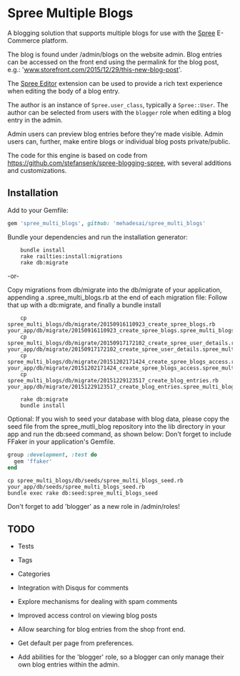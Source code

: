 Spree Multiple Blogs
==================

A blogging solution that supports multiple blogs for use with the [Spree](http://github.com/spree/spree/) E-Commerce platform.

The blog is found under /admin/blogs on the website admin. Blog entries can be accessed on the front end using the permalink for the blog post, e.g.: 'www.storefront.com/2015/12/29/this-new-blog-post'.

The [Spree Editor](http://github.com/spree/spree_editor/) extension can be used to provide a rich text experience when editing the body of a blog entry.

The author is an instance of `Spree.user_class`, typically a `Spree::User`. The author can be selected from users with the `blogger` role when editing a blog entry in the admin.

Admin users can preview blog entries before they're made visible.
Admin users can, further, make entire blogs or individual blog posts private/public.

The code for this engine is based on code from https://github.com/stefansenk/spree-blogging-spree, with several additions and customizations.


Installation
------------

Add to your Gemfile:

```ruby
gem 'spree_multi_blogs', github: 'mehadesai/spree_multi_blogs'
```

Bundle your dependencies and run the installation generator:

```shell
    bundle install
    rake railties:install:migrations
    rake db:migrate
```
-or-

Copy migrations from db/migrate into the db/migrate of your application, appending a .spree_multi_blogs.rb at the end of each migration file:
Follow that up with a db:migrate, and finally a bundle install
```shell
    cp spree_multi_blogs/db/migrate/20150916110923_create_spree_blogs.rb your_app/db/migrate/20150916110923_create_spree_blogs.spree_multi_blogs.rb
    cp spree_multi_blogs/db/migrate/20150917172102_create_spree_user_details.rb your_app/db/migrate/20150917172102_create_spree_user_details.spree_multi_blogs.rb
    cp spree_multi_blogs/db/migrate/20151202171424_create_spree_blogs_access.rb your_app/db/migrate/20151202171424_create_spree_blogs_access.spree_multi_blogs.rb
    cp spree_multi_blogs/db/migrate/20151229123517_create_blog_entries.rb your_app/db/migrate/20151229123517_create_blog_entries.spree_multi_blogs.rb

    rake db:migrate
    bundle install
```

Optional: If you wish to seed your database with blog data, please copy the seed file from the spree_mutli_blog repository into the lib directory in your app and run the db:seed command, as shown below:
Don't forget to include FFaker in your application's Gemfile.

```ruby
group :development, :test do
  gem 'ffaker'
end
```

```shell
cp spree_multi_blogs/db/seeds/spree_multi_blogs_seed.rb your_app/db/seeds/spree_multi_blogs_seed.rb
bundle exec rake db:seed:spree_multi_blogs_seed
```

Don't forget to add 'blogger' as a new role in /admin/roles!

TODO
----
- Tests

- Tags
- Categories
- Integration with Disqus for comments
- Explore mechanisms for dealing with spam comments

- Improved access control on viewing blog posts
- Allow searching for blog entries from the shop front end.
- Get default per page from preferences.
- Add abilities for the 'blogger' role, so a blogger can only manage their own blog entries within the admin.
